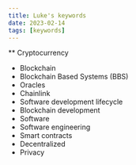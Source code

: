 ```yaml
---
title: Luke's keywords
date: 2023-02-14
tags: [keywords]
---
```


** Cryptocurrency
* Blockchain
* Blockchain Based Systems (BBS)
* Oracles
* Chainlink
* Software development lifecycle
* Blockchain development
* Software
* Software engineering
* Smart contracts
* Decentralized
* Privacy